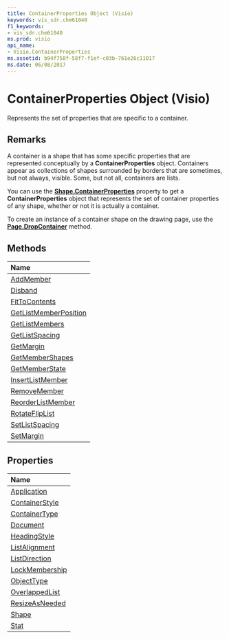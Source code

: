 ```yaml
---
title: ContainerProperties Object (Visio)
keywords: vis_sdr.chm61040
f1_keywords:
- vis_sdr.chm61040
ms.prod: visio
api_name:
- Visio.ContainerProperties
ms.assetid: b94f758f-58f7-f1ef-c03b-761e26c11017
ms.date: 06/08/2017
---
```



# ContainerProperties Object (Visio)

Represents the set of properties that are specific to a container.


## Remarks

A container is a shape that has some specific properties that are represented conceptually by a **ContainerProperties** object. Containers appear as collections of shapes surrounded by borders that are sometimes, but not always, visible. Some, but not all, containers are lists.

You can use the **[Shape.ContainerProperties](http://msdn.microsoft.com/library/bc375912-f624-dbdc-3b02-2edf3bf5d8a2%28Office.15%29.aspx)** property to get a **ContainerProperties** object that represents the set of container properties of any shape, whether or not it is actually a container.

To create an instance of a container shape on the drawing page, use the **[Page.DropContainer](http://msdn.microsoft.com/library/14da134d-6a3f-25c3-37c4-eb8b51c213ab%28Office.15%29.aspx)** method.


## Methods



|**Name**|
|:-----|
|[AddMember](http://msdn.microsoft.com/library/fcb97d9f-756e-95fb-8dab-d4aac67862c0%28Office.15%29.aspx)|
|[Disband](http://msdn.microsoft.com/library/eefb5785-643b-44f0-e173-3e855b2a7c30%28Office.15%29.aspx)|
|[FitToContents](http://msdn.microsoft.com/library/09169624-f1fd-66a3-0be2-738d808d540a%28Office.15%29.aspx)|
|[GetListMemberPosition](http://msdn.microsoft.com/library/4fb6ab3b-b369-5e33-0b4f-50754d31f39d%28Office.15%29.aspx)|
|[GetListMembers](http://msdn.microsoft.com/library/9aa6047a-ae20-d05c-cb59-56594ed08b2f%28Office.15%29.aspx)|
|[GetListSpacing](http://msdn.microsoft.com/library/cc20b7dc-1498-998d-23fa-a69bbba35294%28Office.15%29.aspx)|
|[GetMargin](http://msdn.microsoft.com/library/c0e224a1-f7a6-e16c-a99c-766a5a4ac207%28Office.15%29.aspx)|
|[GetMemberShapes](http://msdn.microsoft.com/library/4fb246c7-b86d-4e90-ef91-9cac988dbbb8%28Office.15%29.aspx)|
|[GetMemberState](http://msdn.microsoft.com/library/04103f79-7f28-7584-3bab-0c1d140f6b52%28Office.15%29.aspx)|
|[InsertListMember](http://msdn.microsoft.com/library/be9c8bc6-7e2d-fb52-dd32-370a32d12744%28Office.15%29.aspx)|
|[RemoveMember](http://msdn.microsoft.com/library/953beb58-ea8a-7c1f-20c1-0fe4de23e831%28Office.15%29.aspx)|
|[ReorderListMember](http://msdn.microsoft.com/library/6bcb8928-750d-bea6-bee8-1a4f18cfd08e%28Office.15%29.aspx)|
|[RotateFlipList](http://msdn.microsoft.com/library/0402f4e3-e494-b915-e6c3-a09a7fc12845%28Office.15%29.aspx)|
|[SetListSpacing](http://msdn.microsoft.com/library/2aa7d9c3-5945-5b2c-ab0c-3663e6d49288%28Office.15%29.aspx)|
|[SetMargin](http://msdn.microsoft.com/library/008dbfe9-53d9-17a6-c441-b30d5a691716%28Office.15%29.aspx)|

## Properties



|**Name**|
|:-----|
|[Application](http://msdn.microsoft.com/library/144400fb-4a1a-8212-dfae-997076e5f41f%28Office.15%29.aspx)|
|[ContainerStyle](http://msdn.microsoft.com/library/cc7b6757-0287-e25a-9406-554aa70ef181%28Office.15%29.aspx)|
|[ContainerType](http://msdn.microsoft.com/library/ba3ead35-a6da-5978-e852-4362e5ca230e%28Office.15%29.aspx)|
|[Document](http://msdn.microsoft.com/library/c0f71c01-539a-8075-ac5b-f0ca2ba99a53%28Office.15%29.aspx)|
|[HeadingStyle](http://msdn.microsoft.com/library/aeb0a6c8-fa7d-fe16-a756-84d092d372c1%28Office.15%29.aspx)|
|[ListAlignment](http://msdn.microsoft.com/library/f8d62807-9663-b5ac-0154-d37fea1f9816%28Office.15%29.aspx)|
|[ListDirection](http://msdn.microsoft.com/library/0024e464-a865-dfd2-9936-569827e529c0%28Office.15%29.aspx)|
|[LockMembership](http://msdn.microsoft.com/library/b82455fc-f3cb-66de-c022-ac6f63f5b4b2%28Office.15%29.aspx)|
|[ObjectType](http://msdn.microsoft.com/library/92631374-f556-e09f-6048-3f21bd6a873b%28Office.15%29.aspx)|
|[OverlappedList](http://msdn.microsoft.com/library/e0fb8674-f17d-e48f-b7c4-db11d435dbf4%28Office.15%29.aspx)|
|[ResizeAsNeeded](http://msdn.microsoft.com/library/13bd0493-95fd-73bf-454c-a39c69589bcd%28Office.15%29.aspx)|
|[Shape](http://msdn.microsoft.com/library/8d31264d-3cdf-35fa-b033-17e669131c4b%28Office.15%29.aspx)|
|[Stat](http://msdn.microsoft.com/library/706df3c5-edf6-720c-e411-5445224d2e26%28Office.15%29.aspx)|

